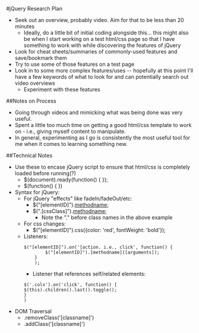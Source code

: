#jQuery Research Plan
* Seek out an overview, probably video. Aim for that to be less than 20 minutes
    - Ideally, do a little bit of initial coding alongside this... this might also be when I start working on a test html/css page so that I have something to work with while discovering the features of jQuery
* Look for cheat sheets/summaries of commonly-used features and save/bookmark them
* Try to use some of those features on a test page
* Look in to some more complex features/uses -- hopefully at this point I'll have a few keywords of what to look for and can potentially search out video overviews
    - Experiment with these features

##Notes on Process
* Going through videos and mimicking what was being done was very useful.
* Spent a little too much time on getting a good html/css template to work on - i.e., giving myself content to manipulate.
* In general, experimenting as I go is consistently the most useful tool for me when it comes to learning something new.

##Technical Notes
* Use these to encase jQuery script to ensure that html/css is completely loaded before running(?)
    - $(document).ready(function() {        });
    - $(function() {    })
* Syntax for jQuery:
    - For jQuery "effects" like fadeIn/fadeOut/etc:
        + $("[elementID]").[methodname]([arguments]);
        + $(".[cssClass]").[methodname]([arguments]);
            * Note the "." before class names in the above example
    - For css changes:
        + $("[elementID]").css({color: 'red', fontWeight: 'bold'});
    - Listeners:
        ```
        $("[elementID]").on('[action. i.e., click', function() {
                $("[elementID]").[methodname]([arguments]);
            }
            );
        ```
        + Listener that references self/related elements:
        ````
        $('.colx').on('click', function() {
        $(this).children().last().toggle();
        }       
        )
        ````
* DOM Traversal
    - .removeClass('[classname]')
    - .addClass('[classname]')